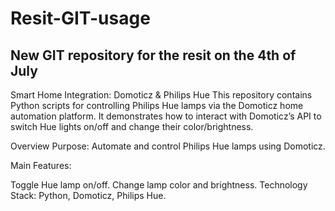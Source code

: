 # Resit-GIT-usage
New GIT repository for the resit on the 4th of July 
----------------------------------------------------
Smart Home Integration: Domoticz & Philips Hue
This repository contains Python scripts for controlling Philips Hue lamps via the Domoticz home automation platform. It demonstrates how to interact with Domoticz’s API to switch Hue lights on/off and change their color/brightness.

Overview
Purpose: Automate and control Philips Hue lamps using Domoticz.

Main Features:

Toggle Hue lamp on/off.
Change lamp color and brightness.
Technology Stack: Python, Domoticz, Philips Hue.